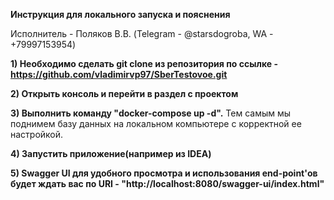 

**Инструкция для локального запуска и пояснения**

Исполнитель - Поляков В.В. (Telegram - @starsdogroba, WA - +79997153954)

**1) Необходимо сделать git clone из репозитория по ссылке - https://github.com/vladimirvp97/SberTestovoe.git** 

**2) Открыть консоль и перейти в раздел с проектом**

**3) Выполнить команду "docker-compose up -d".** Тем самым мы поднимем 
базу данных на локальном компьютере с корректной ее настройкой. 

**4) Запустить приложение(например из IDEA)**

**5) Swagger UI для удобного просмотра и использования end-point'ов будет ждать
вас по URI - "http://localhost:8080/swagger-ui/index.html"**


